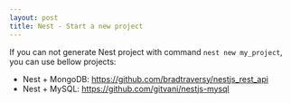 ```yaml
---
layout: post
title: Nest - Start a new project
---
```


If you can not generate Nest project with command `nest new my_project`, you can use bellow projects:

- Nest + MongoDB: https://github.com/bradtraversy/nestjs_rest_api
- Nest + MySQL: https://github.com/gitvani/nestjs-mysql

